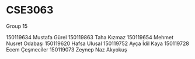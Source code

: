 # CSE3063

Group 15

150119634 Mustafa Gürel
150119863 Taha Kızmaz 
150119654 Mehmet Nusret Odabaşı
150119620 Hafsa Ulusal
150119752 Ayça İdil Kaya
150119728 Ecem Çeşmeciler
150119073 Zeynep Naz Akyokuş
